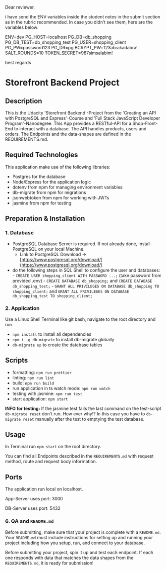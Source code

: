 Dear reviewer,

i have send the ENV variables inside the student notes in the submit section as in the rubric recommended. In case you didn't see them, here are the variables below:

ENV=dev
PG_HOST=localhost
PG_DB=db_shopping
PG_DB_TEST=db_shopping_test
PG_USER=shopping_client
PG_PW=password123
PG_DR=pg
BCRYPT_PW=123abrakadabra!
SALT_ROUNDS=10
TOKEN_SECRET=987simsalabim!

best regards

# Storefront Backend Project

## Description

This is the Udacity 'Storefront Backend'-Project from the 'Creating an API with PostgreSQL and Express'-Course and 'Full Stack JavaScript Developer Program'-Nanodegree.
This App provides a RESTful-API for a Shop-Front-End to interact with a database. The API handles products, users and orders. The Endpoints and the data-shapes are defined in the REQUIREMENTS.md.

## Required Technologies

This application make use of the following libraries:

- Postgres for the database
- Node/Express for the application logic
- dotenv from npm for managing environment variables
- db-migrate from npm for migrations
- jsonwebtoken from npm for working with JWTs
- jasmine from npm for testing

## Preparation & Installation

### 1. Database

- PostgreSQL Database Server is required. If not already done, install PostgreSQL on your local Machine.
  - Link to PostgreSQL Download -> [https://www.postgresql.org/download/](https://www.postgresql.org/download/)
- do the following steps in SQL Shell to configure the user and databases: - `CREATE USER shopping_client WITH PASSWORD ...;` (take password from provided .env) - `CREATE DATABASE db_shopping;` and `CREATE DATABASE db_shopping_test;` - `GRANT ALL PRIVILEGES ON DATABASE db_shopping TO shopping_client;`
  and `GRANT ALL PRIVILEGES ON DATABASE db_shopping_test TO shopping_client;`

### 2. Application

Use a Linux Shell Terminal like git bash, navigate to the root directory and run

- `npm install` to install all dependencies
- `npm i -g db-migrate` to install db-migrate globally
- `db-migrate up` to create the database tables

## Scripts

- formatting: `npm run prettier`
- linting: `npm run lint`
- build: `npm run build`
- run application in ts watch mode: `npm run watch`
- testing with jasmine: `npm run test`
- start application: `npm start`

**INFO for testing:** If the jasmine test fails the last command on the test-script `db-migrate reset` don't run. How ever why!? In this case you have to `db-migrate reset` manually after the test to emptying the test database.

## Usage

In Terminal run `npm start` on the root directory.

You can find all Endpoints described in the `REQUIREMENTS.md` with request method, route and request body information.

## Ports

The application run local on localhost.

App-Server uses port: 3000

DB-Server uses port: 5432

### 6. QA and `README.md`

Before submitting, make sure that your project is complete with a `README.md`. Your `README.md` must include instructions for setting up and running your project including how you setup, run, and connect to your database.

Before submitting your project, spin it up and test each endpoint. If each one responds with data that matches the data shapes from the `REQUIREMENTS.md`, it is ready for submission!
